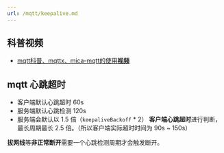 ```yaml
---
url: /mqtt/keepalive.md
---
```

## 科普视频

* [mqtt科普、mqttx、mica-mqtt的使用**视频**](https://www.bilibili.com/video/BV1wv4y1F7Av/)

## mqtt 心跳超时

* 客户端默认心跳超时 60s
* 服务端默认心跳检测 120s
* 服务端会默认以 1.5 倍（`keepaliveBackoff` \* 2） **客户端心跳超时**进行判断，最长周期最长 2.5 倍。（所以客户端实际超时时间为 90s ~ 150s）

**拔网线**等**非正常断开**需要一个心跳检测周期才会触发断开。
